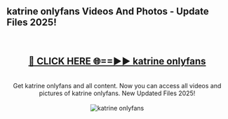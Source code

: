 <h2>katrine onlyfans Videos And Photos - Update Files 2025!</h2>
<br>
<div align="center">
<h2><a href="https://linkcuts.com/hfmhzwbr" rel="nofollow">🔴 CLICK HERE 🌐==►► katrine onlyfans</a></h2>
<br>
Get katrine onlyfans and all content. Now you can access all videos and pictures of katrine onlyfans. New Updated Files 2025!
<br>
<br>
<a href="https://linkcuts.com/hfmhzwbr" rel="nofollow" data-target="animated-image.originalLink"><img src="https://i.ibb.co.com/WyWwxjT/player-gif2.gif" alt="katrine onlyfans" style="max-width: 100%; display: inline-block;" data-target="animated-image.originalImage"></a>
</div>
<br>